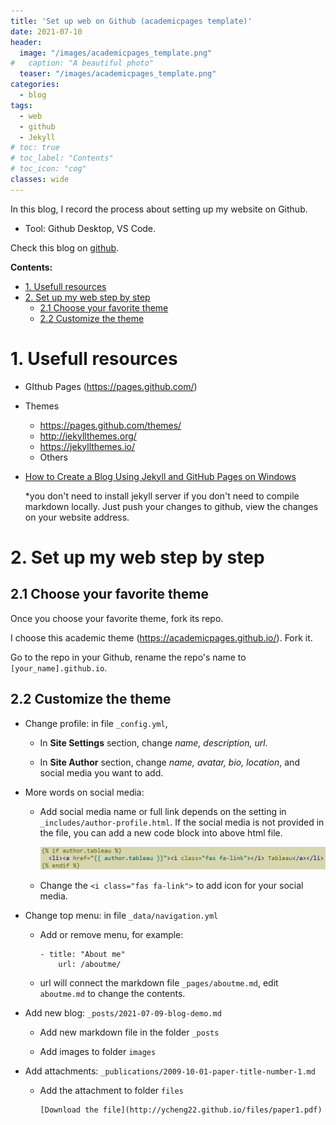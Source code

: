 ```yaml
---
title: 'Set up web on Github (academicpages template)'
date: 2021-07-10
header:
  image: "/images/academicpages_template.png"
#   caption: "A beautiful photo"
  teaser: "/images/academicpages_template.png"
categories:
  - blog
tags:
  - web
  - github
  - Jekyll
# toc: true
# toc_label: "Contents"
# toc_icon: "cog"
classes: wide
---
```


In this blog, I record the process about setting up my website on Github.

* Tool: Github Desktop, VS Code.

Check this blog on [github]().

**Contents:**
- [1. Usefull resources](#1-usefull-resources)
- [2. Set up my web step by step](#2-set-up-my-web-step-by-step)
  - [2.1 Choose your favorite theme](#21-choose-your-favorite-theme)
  - [2.2 Customize the theme](#22-customize-the-theme)

# 1. Usefull resources

- GIthub Pages (https://pages.github.com/)
- Themes
    - https://pages.github.com/themes/
    - http://jekyllthemes.org/
    - https://jekyllthemes.io/
    - Others 
- [How to Create a Blog Using Jekyll and GitHub Pages on Windows](https://www.kiltandcode.com/2020/04/30/how-to-create-a-blog-using-jekyll-and-github-pages-on-windows/)

    *you don't need to install jekyll server if you don't need to compile markdown locally. Just push your changes to github, view the changes on your website address.
    

# 2. Set up my web step by step

## 2.1 Choose your favorite theme

Once you choose your favorite theme, fork its repo.   

I choose this academic theme (https://academicpages.github.io/). Fork it. 

Go to the repo in your Github, rename the repo's name to ``[your_name].github.io``.

## 2.2 Customize the theme

- Change profile: in file `_config.yml`, 

    * In **Site Settings** section, change *name, description, url*.

    * In **Site Author** section, change *name, avatar, bio, location*, and social media you want to add. 

- More words on social media: 

    * Add social media name or full link depends on the setting in `_includes/author-profile.html`.
    If the social media is not provided in the file, you can add a new code block into above html file.
    
        ![name](/images/web_social.png)
    
    * Change the `<i class="fas fa-link">` to add icon for your social media.
    
- Change top menu: in file `_data/navigation.yml`
    
    * Add or remove menu, for example:
    
        ```
        - title: "About me"
            url: /aboutme/
        ```
    * url will connect the markdown file `_pages/aboutme.md`, edit `aboutme.md` to change the contents. 

- Add new blog: `_posts/2021-07-09-blog-demo.md`
    
    * Add new markdown file in the folder `_posts`
    
    * Add images to folder `images`
    
- Add attachments: `_publications/2009-10-01-paper-title-number-1.md`
    
    * Add the attachment to folder `files`
        ```
        [Download the file](http://ycheng22.github.io/files/paper1.pdf)
        ```

 


